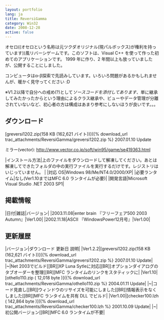 ```yaml
---
layout: portfolio
lang: ja
title: ReversiGamma
category: Win32
date: 2008-12-28
active: false
---
```

オセロ((オセロという名称は元ツクダオリジナル(現パルボックス)が権利を持っています))風リバーシゲームです。このソフトは、Visual C++ を使って作った初めてのアプリケーションです。 1999 年に作り、2 年間以上も放っていましたが、公開することにしました。 

コンピュータはα-β探索で先読みしています。いろいろ問題があるかもしれませんが、暖かく見守ってください :D

※V1.2以降で自分への戒め(?)として*ソースコードを添付してあります*、単に継承してみたかったからという理由によるクラス継承や、ビューやデータ管理が分離されていないなど、初心者の方は構成はあまり参考にしないほうが良いです。。。

## ダウンロード
[greversi1202.zip(158 KB (162,621 バイト))]({% download_url trac_attachments/ReversiGamma/greversi1202.zip %} 2007.01.10 Update

ミラー(vector): http://www.vector.co.jp/soft/win95/game/se419363.html

|インストール方法|上のファイルをダウンロードして解凍してください。あとは解凍してできたフォルダの中の実行ファイルを実行するだけです。レジストリはいじっていません。 |
|対応 OS|Windows 98/Me/NT4.0/2000/XP|
|必要ランタイム|なし(Ver1.10まではMFC 6.0 ランタイムが必要)|
|開発言語|Microsoft Visual Studio .NET 2003 SP1|

## 掲載情報

|日付|雑誌|バージョン|
|2003.11.08|enter brain 『フリーフェア500 2003 Autumn』|Ver1.00|
|2002.11.18|ASCII 『WindowsPower12月号』|Ver1.00|

## 更新履歴

|バージョン|ダウンロード 更新日 説明|
|Ver1.2.2|[greversi1202.zip(158 KB (162,621 バイト))]({% download_url trac_attachments/ReversiGamma/greversi1202.zip %} 2007.01.10 Update|
|~|Net 2003でビルド[[BR]]XP Luna Sytleに対応[[BR]]オプションダイアログのタブオーダーを整理[[BR]]MFC ランタイムのリンクをスタティックに|
|Ver1.10|[othello110.zip ( 12,018 byte )]({% download_url trac_attachments/ReversiGamma/othello110.zip %} 2004.01.11 Update|
|~|コード見直し[[BR]]ウィンドウのリサイズを可能にしました[[BR]]情報表示をなくしました[[BR]]MFC ランタイムを共有 DLL でビルド|
|Ver1.00|[checker100.lzh ( 142,864 byte )]({% download_url trac_attachments/ReversiGamma/checker100.lzh %} 2001.10.09 Update|
|~|初公開バージョン[[BR]]MFC 6.0 ランタイムが不要|

